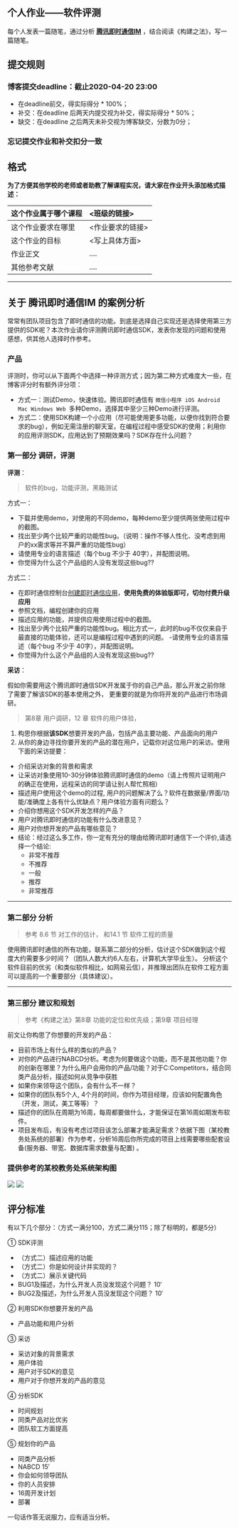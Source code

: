 ## 个人作业——软件评测
每个人发表一篇随笔，通过分析 **[腾讯即时通信IM](https://cloud.tencent.com/product/im)** ，结合阅读《构建之法》，写一篇随笔。

## 提交规则
### 博客提交deadline：截止2020-04-20 23:00
- 在deadline前交，得实际得分 * 100%；
- 补交：在deadline 后两天内提交视为补交，得实际得分 * 50%；
- 缺交：在deadline 之后两天未补交视为博客缺交，分数为0分；

### 忘记提交作业和补交扣分一致

## 格式
**为了方便其他学校的老师或者助教了解课程实况，请大家在作业开头添加格式描述：**

| 这个作业属于哪个课程 | <班级的链接> |
| :---- | :---- |
| 这个作业要求在哪里 | <作业要求的链接> |
| 这个作业的目标 | <写上具体方面> |
| 作业正文 | .... |
| 其他参考文献 | .... |

---

## 关于 **腾讯即时通信IM** 的案例分析
常常有团队项目包含了即时通信的功能。到底是选择自己实现还是选择使用第三方提供的SDK呢？本次作业请你评测腾讯即时通信SDK，发表你发现的问题和使用感想，供其他人选择时作参考。

### 产品
评测时，你可以从下面两个中选择一种评测方式；因为第二种方式难度大一些，在博客评分时有额外评分项：
- 方式一：测试Demo，快速体验。腾讯即时通信有 `微信小程序 iOS Android Mac Windows Web `多种Demo，选择其中至少三种Demo进行评测。
- 方式二：使用SDK构建一个小应用（尽可能使用更多功能，以便你找到符合要求的bug），例如无需注册的聊天室，在编程过程中感受SDK的使用；利用你的应用评测SDK，应用达到了预期效果吗？SDK存在什么问题？

### 第一部分 调研，评测
**评测**：

> 软件的bug，功能评测，黑箱测试

方式一：

- 下载并使用demo，对使用的不同demo，每种demo至少提供两张使用过程中的截图。
- 找出至少两个比较严重的功能性bug。（说明：操作不够人性化、没考虑到用户的xx需求等并不算严重的功能性bug）
- 请使用专业的语言描述（每个bug 不少于 40字），并配图说明。
- 你觉得为什么这个产品组的人没有发现这些bug??

方式二：
- 在即时通信控制台[创建即时通信应用](https://cloud.tencent.com/document/product/269/32577)，**使用免费的体验版即可，切勿付费升级应用**
- 参照文档，编程创建你的应用
- 描述应用的功能，并提供应用使用过程中的截图。
- 找出至少两个比较严重的功能性bug。相比方式一，此时的bug不仅仅来自于最直接的功能体验，还可以是编程过程中遇到的问题。
-请使用专业的语言描述（每个bug 不少于 40字），并配图说明。
- 你觉得为什么这个产品组的人没有发现这些bug??

**采访**：

假如你需要用这个腾讯即时通信SDK开发属于你的自己产品，那么开发之前你除了需要了解该SDK的基本使用之外，
更重要的就是为你将开发的产品进行市场调研。

> 第8章 用户调研，12 章 软件的用户体验，

1. 构思你根据**该SDK**想要开发的产品，包括产品主要功能、产品面向的用户
2. 从你的身边寻找你要开发的产品的潜在用户，记载你对这位用户的采访。使用下面的采访提要：

- 介绍采访对象的背景和需求
- 让采访对象使用10-30分钟体验腾讯即时通信的demo（请上传照片证明用户的确正在使用，远程采访的同学请让别人帮忙照相）
- 描述用户使用这个demo的过程, 用户的问题解决了么？软件在数据量/界面/功能/准确度上各有什么优缺点？用户体验方面有问题么？
- 介绍你想用这个SDK开发怎样的产品？
- 用户对腾讯即时通信的功能有什么改进意见？
- 用户对你想开发的产品有哪些意见？
- 结论：经过这么多工作，你一定有充分的理由给腾讯即时通信下一个评价,请选择一个结论:
  - 非常不推荐
  - 不推荐
  - 一般
  - 推荐
  - 非常推荐

---

### 第二部分 分析
> 参考 8.6 节 对工作的估计， 和14.1 节 软件工程的质量

使用腾讯即时通信的所有功能，联系第二部分的分析，估计这个SDK做到这个程度大约需要多少时间？（团队人数大约6人左右，计算机大学毕业生）。 分析这个软件目前的优劣（和类似软件相比，如网易云信），并推理出团队在软件工程方面可以提高的一个重要部分（具体建议）。

---

### 第三部分 建议和规划
> 参考《构建之法》第8章 功能的定位和优先级；第9章 项目经理

前文让你构思了你想要的开发的产品：
- 目前市场上有什么样的类似的产品？
- 对你的产品进行NABCD分析。考虑为何要做这个功能，而不是其他功能？你的创新在哪里？为什么用户会用你的产品/功能？对于C:Competitors，结合同类产品分析，描述如何从竞争中获胜
- 如果你来领导这个团队，会有什么不一样？
- 如果你的团队有5个人, 4个月的时间，你作为项目经理，应该如何配置角色（开发，测试，美工等等）？
- 描述你的团队在周期为16周，每周都要做什么，才能保证在第16周如期发布软件。
- 项目发布后，有没有考虑过项目该怎么部署才能满足需求？依据下图（某校教务处系统的部署）作为参考，分析16周后你所完成的项目上线需要哪些配套设备(服务器、带宽、数据库需求数量与配置) 。
### 提供参考的某校教务处系统架构图
![](https://images2017.cnblogs.com/blog/805466/201711/805466-20171103232144482-1229782398.png)
![](https://images2017.cnblogs.com/blog/805466/201711/805466-20171103232148091-103966823.png)

## 评分标准

有以下几个部分：（方式一满分100，方式二满分115；除了标明的，都是5分）

① SDK评测 
- （方式二）描述应用的功能
- （方式二）你是如何设计并实现的？
- （方式二）展示关键代码
- BUG1及描述，为什么开发人员没发现这个问题？ 10′
- BUG2及描述，为什么开发人员没发现这个问题？ 10′

② 利用SDK你想要开发的产品
- 产品功能和用户分析

③ 采访
- 采访对象的背景需求
- 用户体验
- 用户对于SDK的意见
- 用户对于你想开发的产品的意见

④ 分析SDK
- 时间规划
- 同类产品对比优劣
- 团队软工方面提高

⑤ 规划你的产品
- 同类产品分析
- NABCD 15′
- 你会如何领导团队
- 你的人员安排
- 16周开发计划
- 部署

一句话作答无说服力，应有适当分析。